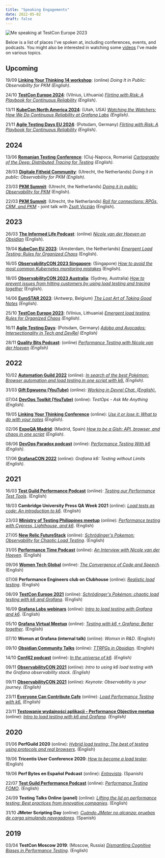 ```yaml
---
title: "Speaking Engagements"
date: 2022-05-02
draft: false
---
```


![Me speaking at TestCon Europe 2023](/assets/JUJ_0079.jpg)

Below is a list of places I've spoken at, including conferences, events, and podcasts. You might also be interested in watching some [videos](https://www.youtube.com/channel/UCrmQZ9HHnJ2qpd6udc8iYYw) I've made on various topics.

## Upcoming

19/09   **[Linking Your Thinking 14 workshop](https://www.linkingyourthinking.com/workshop)**: (online) _Doing It in Public: Observability for PKM (English)_.

24/10   **[TestCon Europe 2024](https://testcon.lt/)**: (Vilnius, Lithuania) _[Flirting with Risk: A Playbook for Continuous Reliability](https://events.pinetool.ai/3253/#sessions/108082?referrer%5Bpathname%5D=%2Fsessions&referrer%5Bsearch%5D=&referrer%5Btitle%5D=Sessions) (English)_.

13/11   **[KubeCon North America 2024](https://events.linuxfoundation.org/kubecon-cloudnativecon-north-america/)**: (Utah, USA) _[Watching the Watchers: How We Do Continuous Reliability at Grafana Labs](https://kccncna2024.sched.com/event/1i7m6) (English)_.

21/11   **[Agile Testing Days EU 2024](https://agiletestingdays.com/)**: (Potsdam, Germany) _[Flirting with Risk: A Playbook for Continuous Reliability](https://agiletestingdays.com/2024/session/flirting-with-risk/) (English)_.

## 2024

13/06    **[Romanian Testing Conference](https://romaniatesting.ro/)**: (Cluj-Napoca, Romania) _[Cartography of the Deep: Distributed Tracing for Testing](https://romaniatesting.ro/sessions/cartography-of-the-deep-distributed-tracing-for-testing/) (English)_.

28/03    **[Digitale Fitheid Community](https://www.digitalefitheid.nl/)**: (Utrecht, the Netherlands) _Doing it in public: Observability for PKM (English)_.

23/03    **[PKM Summit](https://pkmsummit.com/)**: (Utrecht, the Netherlands) _[Doing it in public: Observability for PKM](https://pkmsummit.com/nicole-van-der-hoeven/)_ (English).

22/03    **[PKM Summit](https://pkmsummit.com/)**: (Utrecht, the Netherlands) _[Roll for connections: RPGs, CRM, and PKM](https://pkmsummit.com/nicole-van-der-hoeven/)_ - joint talk with [Zsolt Viczián](https://www.youtube.com/@VisualPKM) (English).


## 2023

26/03   **[The Informed Life Podcast](https://theinformed.life/)**: (online) _[Nicole van der Hoeven on Obsidian](/blog/20230326-informed-life-podcast-interview/)_ (English).

19/04   **[KubeCon EU 2023](https://events.linuxfoundation.org/kubecon-cloudnativecon-europe/program/schedule/)**: (Amsterdam, the Netherlands) _[Emergent Load Testing: Rules for Organized Chaos](/blog/20230419-emergent-load-testing/)_ (English).

16/05   **[ObservabilityCON 2023 Singapore](https://grafana.com/about/events/observabilitycon/2023/singapore/)**: (Singapore) _[How to avoid the most common Kubernetes monitoring mistakes](/blog/20230516-how-to-avoid-the-most-common-kubernetes-monitoring-mistakes/)_ (English).

18/05   **[ObservabilityCON 2023 Australia](https://grafana.com/about/events/observabilitycon/2023/sydney/)**: (Sydney, Australia) _[How to prevent issues from hitting customers by using load testing and tracing together](/blog/20230518-load-testing-and-tracing-with-k6-and-tempo/)_ (English).

14/06   **[EuroSTAR 2023](https://conference.eurostarsoftwaretesting.com/event/2023/the-lost-art-of-taking-good-notes/)**: (Antwerp, Belgium) _[The Lost Art of Taking Good Notes](/blog/20230614-lost-art-of-taking-good-notes) (English)_.

25/10    **[TestCon Europe 2023](https://testcon.lt/)**: (Vilnius, Lithuania) _[Emergent load testing: Rules for Organized Chaos](/blog/20231025-emergent-load-testing-testconeu/) (English)_.

16/11 **[Agile Testing Days](https://agiletestingdays.com/)**: (Potsdam, Germany) _[Adobo and Avocados: Intersectionality in Tech and DevRel](/blog/20231116-adobo-and-avocados-intersectionality-in-tech-and-devrel/) (English)_

28/11 **[Quality Bits Podcast](https://qualitybits.buzzsprout.com/2037134)**: (online) _[Performance Testing with Nicole van der Hoeven](/blog/20231128-quality-bits-performance-testing-with-nicole-van-der-hoeven/) (English)_

## 2022

10/02   **[Automation Guild 2022](https://guildconferences.com/ag-2022/)** (online): _[In search of the best Pokémon: Browser automation and load testing in one script with k6.](/blog/20220210-in-search-of-the-best-pokemon/) (English)._

31/03   **[Gift Egwuenu (YouTube)](https://www.youtube.com/channel/UCgUgg53iJX1pdabUxpkgozA)** (online): _[Working in Devrel Chat. (English).](/blog/20220331-working-in-devrel-chat/)_

07/04   **[DevOps Toolkit (YouTube)](https://www.youtube.com/channel/UCfz8x0lVzJpb_dgWm9kPVrw)** (online): _TestOps - Ask Me Anything (English)._

19/05   **[Linking Your Thinking Conference](https://www.linkingyourthinking.com/conference)** (online): _[Use it or lose it: What to do with your notes](/blog/20220519-use-it-or-lose-it/) (English)._

02/06   **[ExpoQA Madrid](https://expoqa.com/en-sessions.html#van_der_Hoeven)**: (Madrid, Spain) _[How to be a Gish: API, browser, and chaos in one script](/blog/20220601-how-to-be-a-gish-expoqa/) (English)._

08/06   **[DevOps Paradox podcast](https://www.devopsparadox.com/)** (online): _[Performance Testing With k6](/blog/20220608-performance-testing-with-k6/) (English)._

17/06   **[GrafanaCON 2022](https://grafana.com/go/grafanaconline/2022/demo-load-testing-with-k6/)** (online): _Grafana k6: Testing without Limits (English)._

## 2021

16/03   **[Test Guild Performance Podcast](https://testguild.com/)** (online): _[Testing our Performance Test Tools](/blog/20210316-testing-our-performance-test-tools/)_. (English)

18/03   **Cambridge University Press QA Week 2021** (online): _[Load tests as code: An introduction to k6](/blog/20210318-load-tests-as-code/)_. (English)

23/03   **[Ministry of Testing Philippines meetup](https://www.meetup.com/Ministry-of-Testing-Manila/events/276622895/)** (online): _[Performance testing with Cypress, Lighthouse, and k6](/blog/20210323-performance-testing-with-k6-and-cypress)_. (English)

27/05   **[New Relic FutureStack](https://newrelic.com/futurestack/speakers/nicole-van-der-hoeven)** (online): _[Schrödinger's Pokemon: Observability for Chaotic Load Testing](/blog/20210730-schrodingers-pokemon/)_. (English)

31/05   **[Performance Time Podcast](https://open.spotify.com/show/7wOCHzZBCzOi071QuDPodI)** (online): _[An Interview with Nicole van der Hoeven](/blog/20210531-performance-time/)_. (English)

09/06   **[Women Tech Global](https://www.womentech.net/speaker/Nicole/van%20der%20Hoeven/50129)** (online): _[The Convergence of Code and Speech](/blog/20210609-convergence-of-code-and-speech/)_. (English)

07/08   **Performance Engineers club on Clubhouse** (online): _[Realistic load testing](/blog/20210807-clubhouse-realistic-load-tests/)_. (English)

08/09   **[TestCon Europe 2021](https://testcon.lt/Nicole-van-der-Hoeven/)** (online): [_Schrödinger's Pokémon: chaotic load testing with k6 and Grafana_](/blog/20210908-schrodingers-pokemon-k6-and-grafana/). (English)

16/09   **[Grafana Labs webinars](https://grafana.com/go/webinar/intro-to-load-testing-with-grafana-and-k6/)** (online): _[Intro to load testing with Grafana and k6](/blog/20210916-intro-to-load-testing-with-k6-and-grafana/)_. (English)

05/10   **[Grafana Virtual Meetup](https://grafana.com/go/grafana-meetup-emea-october-2021/)** (online): _[Testing with k6 + Grafana: Better together](/blog/20211005-testing-with-k6-and-grafana-better-together/)_. (English)

07/10   **Womxn at Grafana (internal talk)** (online): _Womxn in R&D_. (English)

09/10   **[Obsidian Community Talks](https://www.youtube.com/watch?v=Ovqu_1aW3Sw&t=2720s)** (online): [_TTRPGs in Obsidian_](/blog/20211009-ttrpg-obsidian-showcase). (English)

14/10   **[Conf42 podcast](https://www.conf42.com/podcast)** (online): _[In the universe of k6](/blog/20211014-conf42-in-the-k6-universe/). (English)_

09/11   **[ObservabilityCON 2021](https://grafana.com/go/observabilitycon/2021/k6-load-testing/)** (online): _Intro to using k6 load testing with the Grafana observability stack. (English)_

09/11   **[ObservabilityCON 2021](https://grafana.com/about/events/observabilitycon/2021/)** (online): _Keynote: Observability is your journey. (English)_

23/11   **[Everyone Can Contribute Cafe](https://www.youtube.com/hashtag/everyonecancontribute)** (online): _[Load Performance Testing with k6.](/blog/20211123-load-performance-testing-with-k6/) (English)_

23/11   **[Testowanie wydajności aplikacji - Performance Objective meetup](https://www.facebook.com/pg/TestowanieWydajnosciAplikacji/events/)** (online): _[Intro to load testing with k6 and Grafana](/blog/20211123-intro-to-load-testing-with-k6-and-grafana/). (English)_

## 2020

01/06   **PerfGuild 2020** (online): _[Hybrid load testing: The best of testing using protocols and real browsers](/blog/20200602-hybrid-load-testing/)_. (English)

19/06   **Tricentis User Conference 2020**: _[How to become a load tester](/blog/20201007-how-to-become-a-load-tester/)_. (English)

19/06   **Perf Bytes en Español Podcast** (online): _[Entrevista](/blog/20200622-entrevista-con-senor-performo/)_. (Spanish)

22/07   **[Test Guild Performance Podcast](https://testguild.com/)** (online): _[Performance Testing FOMO](/blog/20200722-performance-testing-fomo/)_. (English)

24/09   **Testing Talks Online (panel)** (online): _[Lifting the lid on performance testing: Best practices from innovative companies](/blog/20200924-testing-talks-online/)_. (English)

31/10   **JMeter Scripting Day** (online): _[Cuándo JMeter no alcanza: pruebas de carga simulando navegadores](/blog/20201216-cuando-jmeter-no-alcanza/)_. (Spanish)

## 2019

03/04  **TestCon Moscow 2019**: (Moscow, Russia) _[Dismantling Cognitive Biases in Performance Testing](/blog/20190403-testcon-moscow-2019/)_. (English)